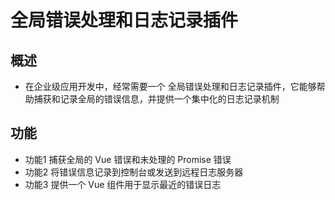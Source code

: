 # 全局错误处理和日志记录插件

## 概述

+ 在企业级应用开发中，经常需要一个 全局错误处理和日志记录插件，它能够帮助捕获和记录全局的错误信息，并提供一个集中化的日志记录机制

## 功能

+ 功能1 捕获全局的 Vue 错误和未处理的 Promise 错误
+ 功能2 将错误信息记录到控制台或发送到远程日志服务器
+ 功能3 提供一个 Vue 组件用于显示最近的错误日志
